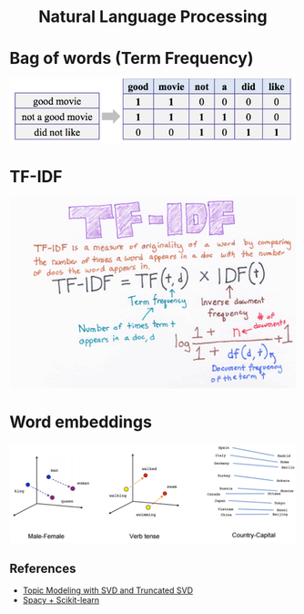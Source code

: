 <h1 align="center">Natural Language Processing</h1>


# Bag of words (Term Frequency)
![](img/countVectorizer.png)


# TF-IDF
![](img/tf-idf.png)

# Word embeddings
![](img/embeddings.png)

## References
- [Topic Modeling with SVD and Truncated SVD](https://medium.com/@george.drakos62/nlp-tutorial-topic-modeling-with-singular-value-decomposition-svd-and-truncated-svd-fbpca-and-5fa612277c22)
- [Spacy + Scikit-learn](https://www.kdnuggets.com/2019/10/extend-scikit-learn-bring-sanity-machine-learning-workflow.html)
